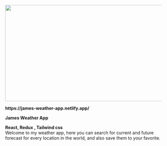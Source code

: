 <p align="center">
  <img width="600" height="310" src="(https://user-images.githubusercontent.com/84085280/207855258-307658db-8d1d-4e9e-b378-41610b120469.gif)">
</p>
<b> https://james-weather-app.netlify.app/ </b>
</br>
<p ><b>James Weather App</b><br></p>
<p ><b>React, Redux , Tailwind css</b><br > Welcome to my weather app, here you can search for current and future forecast
for every location in the world, and also save them to your favorite.

